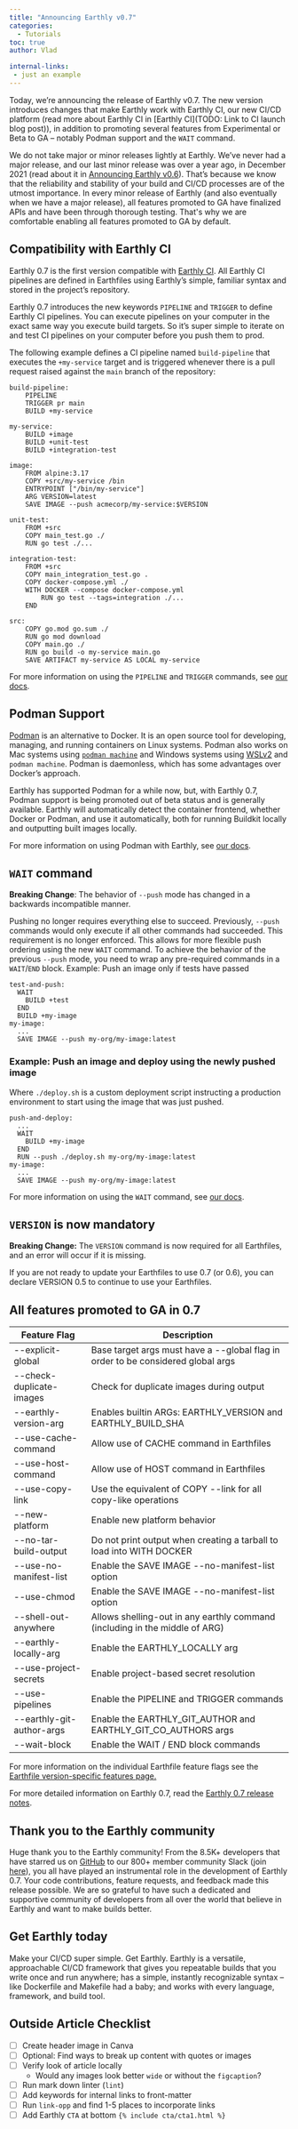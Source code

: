 ```yaml
---
title: "Announcing Earthly v0.7"
categories:
  - Tutorials
toc: true
author: Vlad

internal-links:
 - just an example
---
```


Today, we’re announcing the release of Earthly v0.7. The new version introduces changes that make Earthly work with Earthly CI, our new CI/CD platform (read more about Earthly CI in [Earthly CI](TODO: Link to CI launch blog post)), in addition to promoting several features from Experimental or Beta to GA – notably Podman support and the `WAIT` command.

We do not take major or minor releases lightly at Earthly. We’ve never had a major release, and our last minor release was over a year ago, in December 2021 (read about it in [Announcing Earthly v0.6](https://earthly.dev/blog/earthly-v0-6/)). That’s because we know that the reliability and stability of your build and CI/CD processes are of the utmost importance. In every minor release of Earthly (and also eventually when we have a major release), all features promoted to GA have finalized APIs and have been through thorough testing. That's why we are comfortable enabling all features promoted to GA by default.

## Compatibility with Earthly CI
Earthly 0.7 is the first version compatible with [Earthly CI](https://earthly.dev/product/earthly-ci). All Earthly CI pipelines are defined in Earthfiles using Earthly’s simple, familiar syntax and stored in the project’s repository.

Earthly 0.7 introduces the new keywords `PIPELINE` and `TRIGGER` to define Earthly CI pipelines. You can execute pipelines on your computer in the exact same way you execute build targets. So it’s super simple to iterate on and test CI pipelines on your computer before you push them to prod.

The following example defines a CI pipeline named `build-pipeline` that executes the `+my-service` target and is triggered whenever there is a pull request raised against the `main` branch of the repository:

~~~{.earthfile caption=""}
build-pipeline:
    PIPELINE
    TRIGGER pr main
    BUILD +my-service

my-service:
    BUILD +image
    BUILD +unit-test
    BUILD +integration-test

image:
    FROM alpine:3.17
    COPY +src/my-service /bin
    ENTRYPOINT ["/bin/my-service"]
    ARG VERSION=latest
    SAVE IMAGE --push acmecorp/my-service:$VERSION

unit-test:
    FROM +src
    COPY main_test.go ./
    RUN go test ./...

integration-test:
    FROM +src
    COPY main_integration_test.go .
    COPY docker-compose.yml ./
    WITH DOCKER --compose docker-compose.yml
        RUN go test --tags=integration ./...
    END

src:
    COPY go.mod go.sum ./
    RUN go mod download
    COPY main.go ./
    RUN go build -o my-service main.go
    SAVE ARTIFACT my-service AS LOCAL my-service
~~~

For more information on using the `PIPELINE` and `TRIGGER` commands, see [our docs](https://docs.earthly.dev/v/earthly-0.7/docs/earthfile#pipeline-beta).

## Podman Support
[Podman](https://docs.earthly.dev/v/earthly-0.7/docs/earthfile#pipeline-beta) is an alternative to Docker. It is an open source tool for developing, managing, and running containers on Linux systems. Podman also works on Mac systems using [`podman machine`](https://docs.podman.io/en/latest/markdown/podman-machine.1.html) and Windows systems using [WSLv2](https://learn.microsoft.com/en-us/windows/wsl/about#what-is-wsl-2) and `podman machine`. Podman is daemonless, which has some advantages over Docker’s approach. 

Earthly has supported Podman for a while now, but, with Earthly 0.7, Podman support is being promoted out of beta status and is generally available. Earthly will automatically detect the container frontend, whether Docker or Podman, and use it automatically, both for running Buildkit locally and outputting built images locally.

For more information on using Podman with Earthly, see [our docs](https://docs.earthly.dev/v/earthly-0.7/docs/guides/podman).

## `WAIT` command

**Breaking Change**: The behavior of `--push` mode has changed in a backwards incompatible manner.

Pushing no longer requires everything else to succeed. Previously, `--push` commands would only execute if all other commands had succeeded. This requirement is no longer enforced. This allows for more flexible push ordering using the new `WAIT` command. To achieve the behavior of the previous `--push` mode, you need to wrap any pre-required commands in a `WAIT`/`END` block.
Example: Push an image only if tests have passed

~~~{.earthfile caption=""}
test-and-push:
  WAIT
    BUILD +test
  END
  BUILD +my-image
my-image:
  ...
  SAVE IMAGE --push my-org/my-image:latest
~~~

### Example: Push an image and deploy using the newly pushed image
Where `./deploy.sh` is a custom deployment script instructing a production environment to start using the image that was just pushed.

~~~{.earthfile caption=""}
push-and-deploy:
  ...
  WAIT
    BUILD +my-image
  END
  RUN --push ./deploy.sh my-org/my-image:latest
my-image:
  ...
  SAVE IMAGE --push my-org/my-image:latest
~~~

For more information on using the `WAIT` command, see [our docs](https://docs.earthly.dev/v/earthly-0.7/docs/earthfile#wait).

## `VERSION` is now mandatory
**Breaking Change:** The `VERSION` command is now required for all Earthfiles, and an error will occur if it is missing.

If you are not ready to update your Earthfiles to use 0.7 (or 0.6), you can declare VERSION 0.5 to continue to use your Earthfiles.

## All features promoted to GA in 0.7
|Feature Flag	|Description|
|-|-|
|--explicit-global |	Base target args must have a --global flag in order to be considered global args|
|--check-duplicate-images	| Check for duplicate images during output|
|--earthly-version-arg	| Enables builtin ARGs: EARTHLY_VERSION and EARTHLY_BUILD_SHA|
|--use-cache-command	| Allow use of CACHE command in Earthfiles|
|--use-host-command	| Allow use of HOST command in Earthfiles|
|--use-copy-link	| Use the equivalent of COPY --link for all copy-like operations|
|--new-platform	| Enable new platform behavior|
|--no-tar-build-output	| Do not print output when creating a tarball to load into WITH DOCKER|
|--use-no-manifest-list	| Enable the SAVE IMAGE --no-manifest-list option|
|--use-chmod	| Enable the SAVE IMAGE --no-manifest-list option|
|--shell-out-anywhere	| Allows shelling-out in any earthly command (including in the middle of ARG)|
|--earthly-locally-arg	| Enable the EARTHLY_LOCALLY arg|
|--use-project-secrets	| Enable project-based secret resolution|
|--use-pipelines |	Enable the PIPELINE and TRIGGER commands|
|--earthly-git-author-args	| Enable the EARTHLY_GIT_AUTHOR and EARTHLY_GIT_CO_AUTHORS args|
|--wait-block	|Enable the WAIT / END block commands|

For more information on the individual Earthfile feature flags see the [Earthfile version-specific features page.](https://docs.earthly.dev/v/earthly-0.7/docs/earthfile/features)

For more detailed information on Earthly 0.7, read the [Earthly 0.7 release notes](https://github.com/earthly/earthly/releases/tag/v0.7.0).

## Thank you to the Earthly community
Huge thank you to the Earthly community! From the 8.5K+ developers that have starred us on [GitHub](https://github.com/earthly/earthly) to our 800+ member community Slack (join [here](https://earthly.dev/slack)), you all have played an instrumental role in the development of Earthly 0.7. Your code contributions, feature requests, and feedback made this release possible. We are so grateful to have such a dedicated and supportive community of developers from all over the world that believe in Earthly and want to make builds better.

## Get Earthly today
Make your CI/CD super simple. Get Earthly. Earthly is a versatile, approachable CI/CD framework that gives you repeatable builds that you write once and run anywhere; has a simple, instantly recognizable syntax – like Dockerfile and Makefile had a baby; and works with every language, framework, and build tool.

## Outside Article Checklist

- [ ] Create header image in Canva
- [ ] Optional: Find ways to break up content with quotes or images
- [ ] Verify look of article locally
  - Would any images look better `wide` or without the `figcaption`?
- [ ] Run mark down linter (`lint`)
- [ ] Add keywords for internal links to front-matter
- [ ] Run `link-opp` and find 1-5 places to incorporate links
- [ ] Add Earthly `CTA` at bottom `{% include cta/cta1.html %}`
